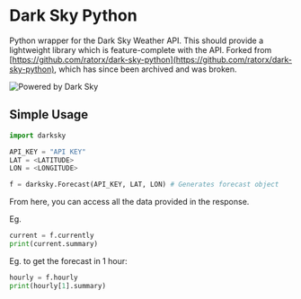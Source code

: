 # Dark Sky Python

Python wrapper for the Dark Sky Weather API. This should provide a lightweight library which is feature-complete with the API. Forked from [https://github.com/ratorx/dark-sky-python](https://github.com/ratorx/dark-sky-python), which has since been archived and was broken.

![Powered by Dark Sky](https://darksky.net/dev/img/attribution/poweredby-oneline.png)

## Simple Usage
```python
import darksky

API_KEY = "API KEY"
LAT = <LATITUDE>
LON = <LONGITUDE>

f = darksky.Forecast(API_KEY, LAT, LON) # Generates forecast object
```

From here, you can access all the data provided in the response.

Eg.
```python
current = f.currently
print(current.summary)
```

Eg. to get the forecast in 1 hour:
```python
hourly = f.hourly
print(hourly[1].summary)
```
